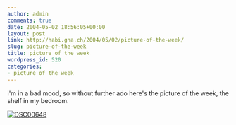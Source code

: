 ```yaml
---
author: admin
comments: true
date: 2004-05-02 18:56:05+00:00
layout: post
link: http://habi.gna.ch/2004/05/02/picture-of-the-week/
slug: picture-of-the-week
title: picture of the week
wordpress_id: 520
categories:
- picture of the week
---
```


i'm in a bad mood, so without further ado here's the picture of the week, the shelf in my bedroom.

[![DSC00648](http://habi.gna.ch/blog/images/DSC00648-tm.jpg)](http://habi.gna.ch/blog/images/DSC00648.JPG)
